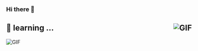 ### Hi there 👋
🌱 learning ...<img align="right" alt="GIF" src="https://github.com/hanshixucode/hanshixucode/blob/main/A.gif" />
---
<img align="left" alt="GIF" src="https://raw.githubusercontent.com/JoeyBling/JoeyBling/master/pic/pusheencode.gif" />
<!--
**hanshixucode/hanshixucode** is a ✨ _special_ ✨ repository because its `README.md` (this file) appears on your GitHub profile.

Here are some ideas to get you started:

- 🔭 I’m currently working on ...
- 🌱 I’m currently learning ...
- 👯 I’m looking to collaborate on ...
- 🤔 I’m looking for help with ...
- 💬 Ask me about ...
- 📫 How to reach me: ...
- 😄 Pronouns: ...
- ⚡ Fun fact: ...
-->
